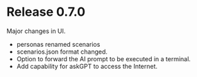 
# Release 0.7.0
Major changes in UI.
* personas renamed scenarios
* scenarios.json format changed.
* Option to forward the AI prompt to be executed in a terminal.
* Add capability for askGPT to access the Internet. 